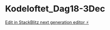 # Kodeloftet_Dag18-3Dec

[Edit in StackBlitz next generation editor ⚡️](https://stackblitz.com/~/github.com/sharmababita/Kodeloftet_Dag18-3Dec)